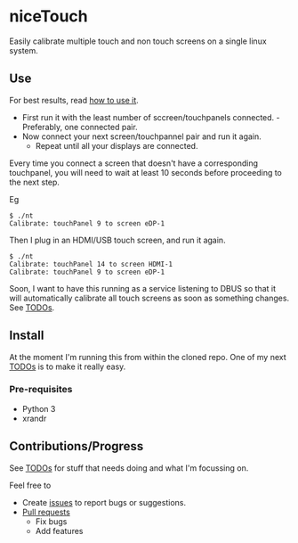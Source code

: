 # niceTouch
Easily calibrate multiple touch and non touch screens on a single linux system.

## Use

For best results, read [how to use it](docs/howToUseIt.md).

* First run it with the least number of sccreen/touchpanels connected. - Preferably, one connected pair.
* Now connect your next screen/touchpannel pair and run it again.
  * Repeat until all your displays are connected.

Every time you connect a screen that doesn't have a corresponding touchpanel, you will need to wait at least 10 seconds before proceeding to the next step.

Eg

    $ ./nt 
    Calibrate: touchPanel 9 to screen eDP-1

Then I plug in an HDMI/USB touch screen, and run it again.

    $ ./nt 
    Calibrate: touchPanel 14 to screen HDMI-1
    Calibrate: touchPanel 9 to screen eDP-1

Soon, I want to have this running as a service listening to DBUS so that it will automatically calibrate all touch screens as soon as something changes. See [TODOs](docs/todos.md).

## Install

At the moment I'm running this from within the cloned repo. One of my next [TODOs](docs/todos.md) is to make it really easy.

### Pre-requisites
* Python 3
* xrandr

## Contributions/Progress

See [TODOs](docs/todos.md) for stuff that needs doing and what I'm focussing on.

Feel free to

* Create [issues](https://github.com/ksandom/niceTouch/issues) to report bugs or suggestions.
* [Pull requests](https://github.com/ksandom/niceTouch/pulls)
  * Fix bugs
  * Add features
